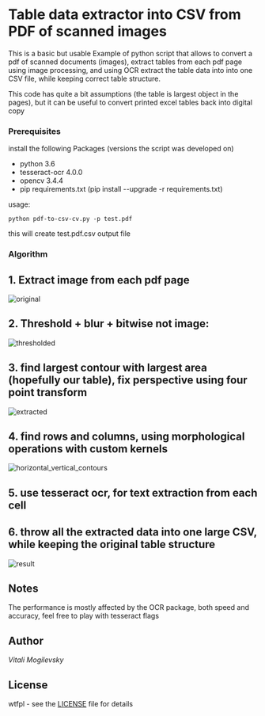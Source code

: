 # Table data extractor into CSV from PDF of scanned images
This is a basic but usable Example of python script that allows to convert a pdf of scanned documents (images), 
extract tables from each pdf page using image processing,
and using OCR extract the table data into into one CSV file, while keeping correct table structure.

This code has quite a bit assumptions (the table is largest object in the pages),
but it can be useful to convert printed excel tables back into digital copy


### Prerequisites

install the following Packages (versions the script was developed on)

* python 3.6 
* tesseract-ocr 4.0.0
* opencv 3.4.4
* pip requirements.txt (pip install --upgrade -r requirements.txt)

usage:
```
python pdf-to-csv-cv.py -p test.pdf
```

this will create test.pdf.csv output file

### Algorithm


## 1. Extract image from each pdf page
   ![original](images/original.jpg)

## 2. Threshold + blur + bitwise not image:
   ![thresholded](images/thresholded.jpg)

## 3. find largest contour with largest area (hopefully our table), fix perspective using four point transform
   ![extracted](images/extracted.jpg)

## 4. find rows and columns, using morphological operations with custom kernels
   ![horizontal_vertical_contours](images/horizontal_vertical_contours.jpg)

## 5. use tesseract ocr, for text extraction from each cell

## 6. throw all the extracted data into one large CSV, while keeping the original table structure
   ![result](images/result.jpg)
   
## Notes
   The performance is mostly affected by the OCR package, both speed and accuracy, feel free to play with tesseract flags  

## Author
  *Vitali Mogilevsky*
  
## License
   wtfpl - see the [LICENSE](LICENSE) file for details

    
